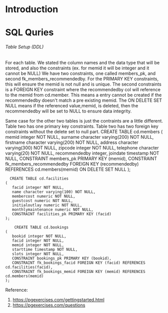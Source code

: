 # Introduction

# SQL Quries

###### Table Setup (DDL)

For each table. We stated the column names and the data type that will be stored, and also the constraints (ex. for memid it will be integer and it cannot be NULL)
We have two constraints, one called members_pk, and second fk_members_recommendedby. For the PRIMARY KEY constraints, this will ensure the memid is not null and is unique. 
The second constraints is a FOREIGN KEY constraint where the recommendedby col will reference to the memid from cd.member. This means a entry cannot be created if the recommendedby doesn't match a pre existing memid. The ON DELETE SET NULL means if the referenced value,memid, is deleted, then the recommendedby will be set to NULL to ensure data integrity. 

Same case for the other two tables is just the contraints are a little different. Table two has one primary key constraints. Table two has two foreign key constraints without the delete set to null part. 
CREATE TABLE cd.members
    (
       memid integer NOT NULL, 
       surname character varying(200) NOT NULL, 
       firstname character varying(200) NOT NULL, 
       address character varying(300) NOT NULL, 
       zipcode integer NOT NULL, 
       telephone character varying(20) NOT NULL, 
       recommendedby integer,
       joindate timestamp NOT NULL,
       CONSTRAINT members_pk PRIMARY KEY (memid),
       CONSTRAINT fk_members_recommendedby FOREIGN KEY (recommendedby)
            REFERENCES cd.members(memid) ON DELETE SET NULL
    );

      CREATE TABLE cd.facilities
    (
       facid integer NOT NULL, 
       name character varying(100) NOT NULL, 
       membercost numeric NOT NULL, 
       guestcost numeric NOT NULL, 
       initialoutlay numeric NOT NULL, 
       monthlymaintenance numeric NOT NULL, 
       CONSTRAINT facilities_pk PRIMARY KEY (facid)
    );

        CREATE TABLE cd.bookings
    (
       bookid integer NOT NULL, 
       facid integer NOT NULL, 
       memid integer NOT NULL, 
       starttime timestamp NOT NULL,
       slots integer NOT NULL,
       CONSTRAINT bookings_pk PRIMARY KEY (bookid),
       CONSTRAINT fk_bookings_facid FOREIGN KEY (facid) REFERENCES cd.facilities(facid),
       CONSTRAINT fk_bookings_memid FOREIGN KEY (memid) REFERENCES cd.members(memid)
    );
Reference:
1. https://pgexercises.com/gettingstarted.html
2. https://pgexercises.com/questions

